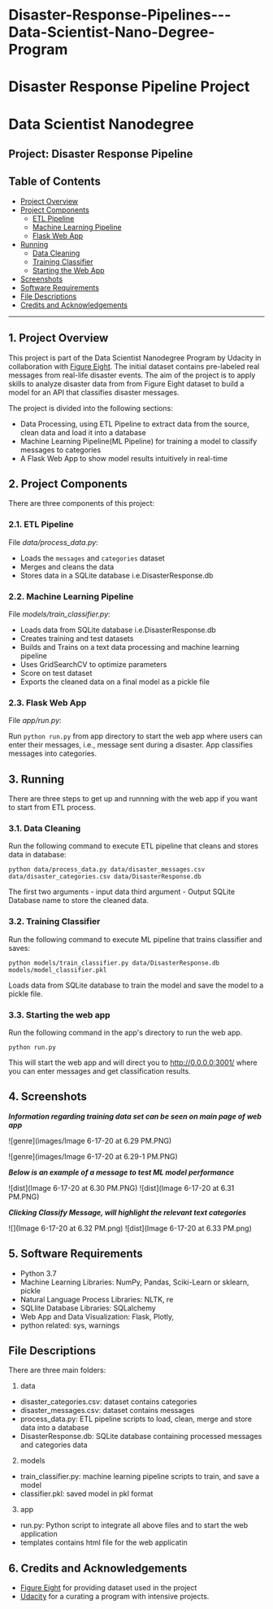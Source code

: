 # Disaster-Response-Pipelines---Data-Scientist-Nano-Degree-Program
# Disaster Response Pipeline Project

# Data Scientist Nanodegree

## Project: Disaster Response Pipeline

## Table of Contents

- [Project Overview](#overview)
- [Project Components](#components)
  - [ETL Pipeline](#etl_pipeline)
  - [Machine Learning Pipeline](#ml_pipeline)
  - [Flask Web App](#flask)
- [Running](#run)
  - [Data Cleaning](#cleaning)
  - [Training Classifier](#training)
  - [Starting the Web App](#starting)
- [Screenshots](#screenshots)
- [Software Requirements](#sw)
- [File Descriptions](#files)
- [Credits and Acknowledgements](#credits)

***

<a id='overview'></a>

## 1. Project Overview

This project is part of the Data Scientist Nanodegree Program by Udacity in collaboration with <a href="https://www.figure-eight.com/" target="_blank">Figure Eight</a>. The initial dataset contains pre-labeled real messages from real-life disaster events. The aim of the project is to apply skills to analyze disaster data from from Figure Eight dataset to build a model for an API that classifies disaster messages.

The project is divided into the following sections:

- Data Processing, using ETL Pipeline to extract data from the source, clean data and load it into a database
- Machine Learning Pipeline(ML Pipeline) for training a model to classify messages to categories
- A Flask Web App to show model results intuitively in real-time


<a id='components'></a>

## 2. Project Components

There are three components of this project:

<a id='etl_pipeline'></a>

### 2.1. ETL Pipeline

File _data/process_data.py_:

- Loads the `messages` and `categories` dataset
- Merges and cleans the data
- Stores data in a SQLite database i.e.DisasterResponse.db

<a id='ml_pipeline'></a>

### 2.2. Machine Learning Pipeline

File _models/train_classifier.py_:

- Loads data from SQLite database i.e.DisasterResponse.db
- Creates training and test datasets
- Builds and Trains on a text data processing and machine learning pipeline
- Uses GridSearchCV to optimize parameters
- Score on test dataset
- Exports the cleaned data on a final model as a pickle file

<a id='flask'></a>

### 2.3. Flask Web App

<a id='eg'></a>
File _app/run.py_:

Run `python run.py` from app directory to start the web app where users can enter their messages, i.e., message sent during a disaster. App classifies messages into categories.



<a id='run'></a>

## 3. Running

There are three steps to get up and runnning with the web app if you want to start from ETL process.

<a id='cleaning'></a>

### 3.1. Data Cleaning

Run the following command to execute ETL pipeline that cleans and stores data in database:

`python data/process_data.py data/disaster_messages.csv data/disaster_categories.csv data/DisasterResponse.db`

The first two arguments - input data
third argument - Output SQLite Database name to store the cleaned data.



<a id='training'></a>

### 3.2. Training Classifier

Run the following command to execute ML pipeline that trains classifier and saves:

`python models/train_classifier.py data/DisasterResponse.db models/model_classifier.pkl`

Loads data from SQLite database to train the model and save the model to a pickle file.


<a id='starting'></a>

### 3.3. Starting the web app

Run the following command in the app's directory to run the web app.

`python run.py`

This will start the web app and will direct you to http://0.0.0.0:3001/ where you can enter messages and get classification results.


<a id='screenshots'></a>

## 4. Screenshots

**_Information regarding training data set can be seen on main page of web app_**

![genre](images/Image 6-17-20 at 6.29 PM.PNG)

![genre](images/Image 6-17-20 at 6.29-1 PM.PNG)

**_Below is an example of a message to test ML model performance_**

![dist](Image 6-17-20 at 6.30 PM.PNG)
![dist](Image 6-17-20 at 6.31 PM.PNG)

**_Clicking Classify Message, will highlight the relevant text categories_**

![](Image 6-17-20 at 6.32 PM.png)
![dist](Image 6-17-20 at 6.33 PM.png)

<a id='sw'></a>

## 5. Software Requirements

- Python 3.7
- Machine Learning Libraries: NumPy, Pandas, Sciki-Learn or sklearn, pickle
- Natural Language Process Libraries: NLTK, re
- SQLlite Database Libraries: SQLalchemy
- Web App and Data Visualization: Flask, Plotly,
- python related: sys, warnings

## File Descriptions <a name="files"></a>

There are three main folders:
1. data
- disaster_categories.csv: dataset contains categories
- disaster_messages.csv: dataset contains messages
- process_data.py: ETL pipeline scripts to load, clean, merge and store data into a database
- DisasterResponse.db: SQLite database containing processed messages and categories data
2. models
- train_classifier.py: machine learning pipeline scripts to train, and save a model
- classifier.pkl: saved model in pkl format
3. app
- run.py: Python script to integrate all above files and to start the web application
- templates contains html file for the web applicatin

<a id='credits'></a>

## 6. Credits and Acknowledgements

* [Figure Eight](https://www.figure-eight.com/) for providing dataset used in the project
* [Udacity](https://www.udacity.com/) for a curating a program with intensive projects.
